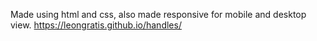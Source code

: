 Made using html and css,
also made responsive for mobile and desktop view.
https://leongratis.github.io/handles/

